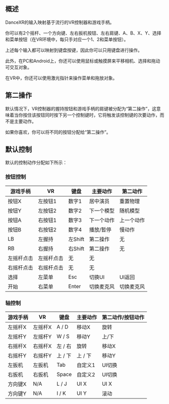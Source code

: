 ## 概述
DanceXR的输入映射基于流行的VR控制器和游戏手柄。

你可以有2个摇杆、一个方向键、左右扳机按钮、左右肩键、A、B、X、Y、选择和菜单按钮（在VR环境中，每只手对应一个1、2和菜单按钮）。

上述每个输入都可以映射到键盘按键，因此你可以只用键盘进行操作。

此外，在PC和Android上，你还可以使用鼠标或触摸屏来平移相机、选择和拖动可交互对象。

在VR中，你还可以使用激光指针来操作菜单和拖放对象。

## 第二操作
默认情况下，VR控制器的握持按钮和游戏手柄的肩键被分配为“第二操作”，这意味着当你按住该按钮同时按下另一个控制键时，它将触发该控制键的次要动作，而不是主要动作。

如果你喜欢，你可以将不同的按钮分配给“第二操作”。

## 默认控制
默认的控制动作分配如下所示：

### 按钮控制
游戏手柄 | VR | 键盘 | 主要动作 | 第二动作 |
--- | --- | --- | --- | ---
按钮X | 左按钮1 | 数字1 | 居中演员 | 重置物理
按钮Y | 左按钮2 | 数字2 | 下一个模型 | 随机模型
按钮A | 右按钮1 | 数字3 | 下一个动作 | 上一个动作
按钮B | 右按钮2 | 数字4 | 播放/暂停 | 慢动作
LB | 左握持 | 左Shift | 第二操作 | 无
RB | 右握持 | 右Shift | 第二操作 | 无
左摇杆点击 | 左摇杆点击 | 无 | 无
右摇杆点击 | 右摇杆点击 | 无 | 无
选择 | 左菜单 | Esc | 切换UI | UI返回
开始 | 右菜单 | Enter | 切换麦克风 | 切换麦克风

### 轴控制
游戏手柄 | VR | 键盘 | 主要动作 | 第二动作/按钮动作 |
--- | --- | --- | --- | ---
左摇杆X | 左摇杆X | A / D | 移动X | 旋转
左摇杆Y | 左摇杆Y | W / S | 移动Y | 上/下
右摇杆X | 右摇杆X | 左 / 右 | 旋转 | 移动X
右摇杆Y | 右摇杆Y | 上 / 下 | 上 / 下 | 移动Y
左扳机 | 左扳机 | Tab | 自定义1 | UI切换
右扳机 | 右扳机 | Space | 自定义2 | UI切换
方向键X | N/A | L / J | UI X | UI X
方向键Y | N/A | I / K | UI Y | 滚动